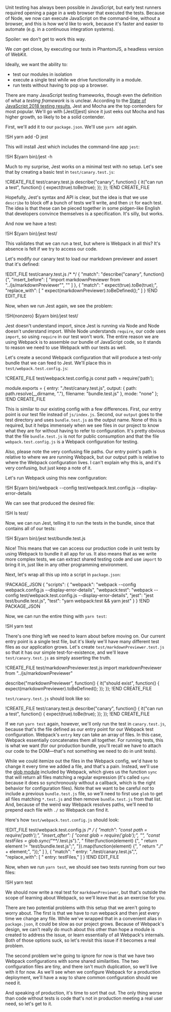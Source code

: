 Unit testing has always been possible in JavaScript, but early test runners required opening a page in a web
browser that executed the tests.  Because of Node, we now can execute JavaScript on the command-line, without a
browser, and this is how we'd like to work, because it's faster and easier to automate (e.g. in a continuous
integration systems).

Spoiler: we don't get to work this way.

We *can* get close, by executing our tests in PhantomJS, a headless version of WebKit.

Ideally, we want the ability to:

* test our modules in isolation
* execute a single test while we drive functionality in a module.
* run tests without having to pop up a browser.

There are many JavaScript testing frameworks, though even the definition of what a _testing framework_ is is unclear.  According
to the [State of JavaScript 2018 testing results](https://2018.stateofjs.com/testing/overview/), Jest and Mocha are the top
contenders for most popular.  We'll go with [Jest][jest] since it just eeks out Mocha and has higher growth, so likely to be a solid contender.

First, we'll add it to our `package.json`.  We'll use `yarn add` again.

!SH yarn add -D jest

This will install Jest which includes the command-line app `jest`:

!SH $(yarn bin)/jest -h

Much to my surprise, Jest works on a minimal test with no setup.  Let's see that by creating a basic test in
`test/canary.test.js`:

!CREATE_FILE test/canary.test.js
describe("canary", function() {
  it("can run a test", function() {
    expect(true).toBe(true);
  });
});
!END CREATE_FILE

Hopefully, Jest's syntax and API is clear, but the idea is that we use `describe` to block off a bunch of tests we'll write,
and then `it` for each test.  The idea is that these can be pieced together in some pidgen-like English that developers
convince themselves is a specification.  It's silly, but works.

And now we have a test:

!SH $(yarn bin)/jest test/

This validates that we can run a test, but where is Webpack in all this?  It's absence is felt if we try to access our code.

Let's modify our canary test to load our markdown previewer and assert that it's defined:

!EDIT_FILE test/canary.test.js /* */
{
  "match": "describe(\"canary\", function() {",
  "insert_before": [
    "import markdownPreviewer from \"../js/markdownPreviewer\"",
    ""
  ]
},
{
  "match": "    expect(true).toBe(true);",
  "replace_with": [
    "    expect(markdownPreviewer).toBeDefined();"
  ]
}
!END EDIT_FILE

Now, when we run Jest again, we see the problem:

!SH{nonzero} $(yarn bin)/jest test/

Jest doesn't understand import, since Jest is running via Node and Node doesn't understand import.  While Node understands
`require`, our code uses `import`, so using `require` in our test won't work.  The entire reason we are using Webpack is to
assemble our bundle of JavaScript code, so it stands to reason we need to use Webpack with our tests as well.

Let's create a second Webpack configuration that will produce a test-only bundle that we can feed to Jest.  We'll place this in
`test/webpack.test.config.js`:

!CREATE_FILE test/webpack.test.config.js
const path = require('path');

module.exports = {
  entry: "./test/canary.test.js",
  output: {
    path: path.resolve(__dirname, "."),
    filename: "bundle.test.js"
  },
  mode: "none"
};
!END CREATE_FILE 

This is similar to our existing config with a few differences.  First, our entry point is our test file instead of `js/index.js`.
Second, our `output` goes to the test directory and uses `bundle.test.js` as the output name.  None of this is required, but it
helps immensely when we see files in our project to know what they are for without having to refer to configuration.  It's pretty
obvious that the file `bundle.test.js` is not for public consumption and that the file `webpack.test.config.js` is a Webpack
configuration for testing.

Also, please note the very confusing file paths.  Our entry point's path is relative to where we are running Webpack, but our
output path is relative to where the Webpack configuration lives.  I can't explain why this is, and it's very confusing, but just
keep a note of it.

Let's run Webpack using this new configuration:

!SH $(yarn bin)/webpack --config test/webpack.test.config.js --display-error-details

We can see that produced the desired file:

!SH ls test/

Now, we can run Jest, telling it to run the tests in the bundle, since that contains all of our tests:

!SH $(yarn bin)/jest test/bundle.test.js

Nice!  This means that we can access our production code in unit tests by using Webpack to bundle it all app for us. It also
means that as we write more complex tests, we can extract shared testing code and use `import` to bring it in, just like in any
other programming environment.

Next, let's wrap all this up into a script in `package.json`:

!PACKAGE_JSON
{
  "scripts": {
    "webpack": "webpack --config webpack.config.js --display-error-details",
    "webpack:test": "webpack --config test/webpack.test.config.js --display-error-details",
    "jest": "jest test/bundle.test.js",
    "test": "yarn webpack:test && yarn jest"
  }
}
!END PACKAGE_JSON

Now, we can run the entire thing with `yarn test`:

!SH yarn test

There's one thing left we need to learn about before moving on.  Our current entry point is a single test file, but it's likely
we'll have many different test files as our application grows.  Let's create `test/markdownPreviewer.test.js` so that it has our
simple test-for-existence, and we'll leave `test/canary.test.js` as simply asserting the truth.

!CREATE_FILE test/markdownPreviewer.test.js
import markdownPreviewer from "../js/markdownPreviewer"

describe("markdownPreviewer", function() {
  it("should exist", function() {
    expect(markdownPreviewer).toBeDefined();
  });
});
!END CREATE_FILE

`test/canary.test.js` should look like so:

!CREATE_FILE test/canary.test.js
describe("canary", function() {
  it("can run a test", function() {
    expect(true).toBe(true);
  });
});
!END CREATE_FILE

If we run `yarn test` again, however, we'll only run the test in `canary.test.js`, because that's the file defined as our entry
point for our Webpack test configuration.  Webpack's `entry` key can take an array of files.  In this case, Webpack essentially
concatenates them all together.  For running tests, this is what we want (for our production bundle, you'll recall we have to
attach our code to the DOM—that's not something we need to do in unit tests).

While we could itemize out the files in the Webpack config, we'd have to change it every time we added a file, and that's a pain.
Instead, we'll use the [glob module](https://github.com/isaacs/node-glob) included by Webpack, which gives us the function `sync` that will return all files matching a regular expression (it's called `sync` because it does so synchronously without a callback, which is the right behavior for configuration files).  Note that we want to be careful *not* to include a previous `bundle.test.js` file, so we'll need to first use `glob` to get all files matching `*.test.js` and then remove `bundle.test.js` from that list.  And, because of the weird way Webpack resolves paths, we'll need to prepend each file with `./` so Webpack can find it.

Here's how `test/webpack.test.config.js` should look:

!EDIT_FILE test/webpack.test.config.js /* */
{
  "match": "const path = require('path');",
  "insert_after": [
    "const glob = require('glob');",
    "",
    "const testFiles = glob.sync(\"**/*.test.js\").",
    "                       filter(function(element) {",
    "  return element != \"test/bundle.test.js\";",
    "}).map(function(element) {",
    "  return \"./\" + element;",
    "});"
  ]
},
{
  "match": "  entry: \"./test/canary.test.js\",",
  "replace_with": [
    "  entry: testFiles,"
  ]
}
!END EDIT_FILE

Now, when we run `yarn test`, we should see two tests running from our two files:

!SH yarn test

We should now write a real test for `markdownPreviewer`, but that's outside the scope of learning about Webpack, so we'll leave
that as an exercise for you.

There are two potential problems with this setup that we aren't going to worry about.  The first is that we have to run webpack
and then jest every time we change any file.  While we've wrapped that in a convenient alias in `package.json`, it could be slow
as our project grows.  Because of Webpack's design, we can't really do much about this other than hope a module is created to
address the issue, or learn essentially of all Webpack's internals.  Both of those options suck, so let's revisit this issue if
it becomes a real problem.

The second problem we're going to ignore for now is that we have two Webpack configurations with some shared similarities.  The
two configuration files are tiny, and there isn't much duplication, so we'll live with it for now.  As we'll see when we
configure Webpack for a production deployment, we'll have a way to share common configuration should we need it.

And speaking of production, it's time to sort that out.  The only thing worse than code without tests is code that's not in
production meeting a real user need, so let's get to it.
